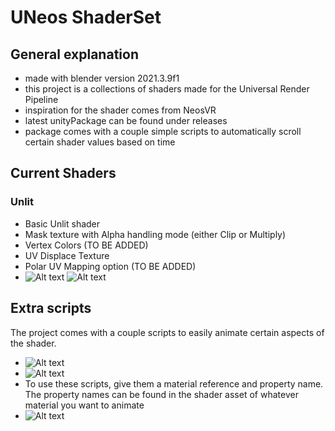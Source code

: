 # UNeos ShaderSet

## General explanation
* made with blender version 2021.3.9f1
* this project is a collections of shaders made for the Universal Render Pipeline
* inspiration for the shader comes from NeosVR
* latest unityPackage can be found under releases
* package comes with a couple simple scripts to automatically scroll certain shader values based on time

## Current Shaders

### Unlit
* Basic Unlit shader
* Mask texture with Alpha handling mode (either Clip or Multiply)
* Vertex Colors (TO BE ADDED)
* UV Displace Texture
* Polar UV Mapping option (TO BE ADDED)
* ![Alt text](https://drive.google.com/uc?id=1U5m85cyS6yBr_NVL_bmy-H5mPQybuqO-)
![Alt text](https://drive.google.com/uc?id=1GxW8XtJi5i-D0oXR2IlS5wK6iXJ1o3SP)


## Extra scripts

The project comes with a couple scripts to easily animate certain aspects of the shader.
* ![Alt text](https://drive.google.com/uc?id=1eU0W6j71DGG8eNc1gNJ4DOI6H8OLaEQt)
* ![Alt text](https://drive.google.com/uc?id=154RjtqgHTIwOrry-cRDvl2z8dMOgkeID)
* To use these scripts, give them a material reference and property name. The property names can be found in the shader asset of whatever material you want to animate
* ![Alt text](https://drive.google.com/uc?id=1PbJ4iEHFFyUJIsT9rNr8jr3gu1Cbmiex)